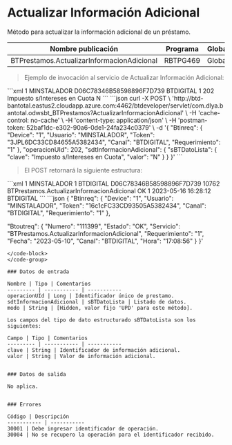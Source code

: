 # Actualizar Información Adicional 

Método para actualizar la información adicional de un préstamo. 

Nombre publicación | Programa | Global/País 
--------- | ----------- | ----------- 
BTPrestamos.ActualizarInformacionAdicional | RBTPG469 | Global 

> Ejemplo de invocación al servicio de Actualizar Información Adicional: 

<code-group> 
<code-block title="XML" active> 
```xml 
<soapenv:Envelope xmlns:soapenv="http://schemas.xmlsoap.org/soap/envelope/" xmlns:bts="http://uy.com.dlya.bantotal/BTSOA/"> 
   <soapenv:Header/> 
   <soapenv:Body> 
      <bts:BTPrestamos.ActualizarInformacionAdicional> 
         <bts:Btinreq> 
            <bts:Device>1</bts:Device> 
            <bts:Usuario>MINSTALADOR</bts:Usuario> 
            <bts:Token>D06C78346B58598896F7D739</bts:Token> 
            <bts:Canal>BTDIGITAL</bts:Canal> 
            <bts:Requerimiento>1</bts:Requerimiento> 
         </bts:Btinreq> 
         <bts:operacionUId>202</bts:operacionUId> 
         <bts:sdtInformacionAdicional> 
            <bts:sBTDatoLista> 
               <bts:clave>Impuesto s/Intereses en Cuota </bts:clave> 
               <bts:valor>N</bts:valor> 
            </bts:sBTDatoLista> 
         </bts:sdtInformacionAdicional> 
      </bts:BTPrestamos.ActualizarInformacionAdicional> 
   </soapenv:Body> 
</soapenv:Envelope> 
``` 
</code-block> 

<code-block title="JSON"> 
```json 
curl -X POST \ 
	'http://btd-bantotal.eastus2.cloudapp.azure.com:4462/btdeveloper/servlet/com.dlya.bantotal.odwsbt_BTPrestamos?ActualizarInformacionAdicional' \ 
	-H 'cache-control: no-cache' \ 
	-H 'content-type: application/json' \ 
	-H 'postman-token: 52baf1dc-e302-90a6-0de1-24fa234c0379' \ 
	-d '{ 
	"Btinreq": { 
	  "Device": "1", 
	  "Usuario": "MINSTALADOR", 
	  "Token": "3JPL6DC33CD84655A5382434", 
	  "Canal": "BTDIGITAL", 
	  "Requerimiento": "1" 
	}, 
	 "operacionUId": 202, 
        "sdtInformacionAdicional": { 
          "sBTDatoLista": { 
            "clave": "Impuesto s/Intereses en Cuota", 
            "valor": "N" 
          } 
        } 
}' 
``` 
</code-block> 
</code-group> 

> El POST retornará la siguiente estructura: 

<code-group> 
<code-block title="XML" active> 
```xml 
<SOAP-ENV:Envelope xmlns:SOAP-ENV="http://schemas.xmlsoap.org/soap/envelope/" xmlns:xsd="http://www.w3.org/2001/XMLSchema" xmlns:SOAP-ENC="http://schemas.xmlsoap.org/soap/encoding/" xmlns:xsi="http://www.w3.org/2001/XMLSchema-instance"> 
   <SOAP-ENV:Body> 
      <BTPrestamos.ActualizarInformacionAdicionalResponse xmlns="http://uy.com.dlya.bantotal/BTSOA/"> 
         <Btinreq> 
            <Device>1</Device> 
            <Usuario>MINSTALADOR</Usuario> 
            <Requerimiento>1</Requerimiento> 
            <Canal>BTDIGITAL</Canal> 
            <Token>D06C78346B58598896F7D739</Token> 
         </Btinreq> 
         <Erroresnegocio></Erroresnegocio> 
         <Btoutreq> 
            <Numero>10762</Numero> 
            <Servicio>BTPrestamos.ActualizarInformacionAdicional</Servicio> 
            <Estado>OK</Estado> 
            <Requerimiento>1</Requerimiento> 
            <Fecha>2023-05-16</Fecha> 
            <Hora>16:28:12</Hora> 
            <Canal>BTDIGITAL</Canal> 
         </Btoutreq> 
      </BTPrestamos.ActualizarInformacionAdicionalResponse> 
   </SOAP-ENV:Body> 
</SOAP-ENV:Envelope> 
``` 
</code-block> 

<code-block title="JSON"> 
```json 
{ 
   "Btinreq": { 
      "Device": "1", 
      "Usuario": "MINSTALADOR", 
      "Token": "16c1cFC33CD93505A5382434", 
      "Canal": "BTDIGITAL", 
      "Requerimiento": "1" 
   }, 

   "Btoutreq": { 
      "Numero": "111399", 
      "Estado": "OK", 
      "Servicio": "BTPrestamos.ActualizarInformacionAdicional", 
      "Requerimiento": "1", 
      "Fecha": "2023-05-10", 
      "Canal": "BTDIGITAL", 
      "Hora": "17:08:56" 
   } 
}' 
``` 
</code-block> 
</code-group> 

### Datos de entrada 

Nombre | Tipo | Comentarios 
--------- | ----------- | ----------- 
operacionUId | Long | Identificador único de prestamo. 
sdtInformacionAdicional | sBTDatoLista | Listado de datos. 
modo | String | [Hidden, valor fijo 'UPD' para este método]. 

Los campos del tipo de dato estructurado sBTDatoLista son los siguientes: 

Campo | Tipo | Comentarios 
--------- | ----------- | ----------- 
clave | String | Identificador de información adicional. 
valor | String | Valor de información adicional. 


### Datos de salida 

No aplica. 


### Errores 

Código | Descripción 
----------- | ----------- 
30001 | Debe ingresar identificador de operación. 
30004 | No se recupero la operación para el identificador recibido. 

 
